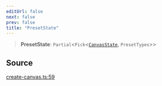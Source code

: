 ```yaml
---
editUrl: false
next: false
prev: false
title: "PresetState"
---
```


> **PresetState**: `Partial`\<`Pick`\<[`CanvasState`](CanvasState.md), `PresetTypes`\>\>

## Source

[create-canvas.ts:59](https://github.com/nodenogg-in/alpha-p2p/blob/e67ec671029681998b21c00dacae8274d719c056/packages/infinitykit/src/create-canvas.ts#L59)
